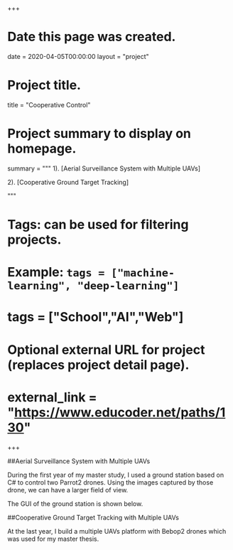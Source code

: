 +++
# Date this page was created.
date = 2020-04-05T00:00:00
layout = "project"

# Project title.
title = "Cooperative Control"

# Project summary to display on homepage.
summary = """
 1). [Aerial Surveillance System with Multiple UAVs]
 
 2). [Cooperative Ground Target Tracking]
 
 """

# Tags: can be used for filtering projects.
# Example: `tags = ["machine-learning", "deep-learning"]`
# tags = ["School","AI","Web"]

# Optional external URL for project (replaces project detail page).
# external_link = "https://www.educoder.net/paths/130"
+++
<br>

##Aerial Surveillance System with Multiple UAVs

During the first year of my master study, I used a ground station based on C# to control two Parrot2 drones. Using the images captured by those drone, we can have a larger field of view.

The GUI of the ground station is shown below.

##Cooperative Ground Target Tracking with Multiple UAVs

At the last year, I build a multiple UAVs platform with Bebop2 drones which was used for my master thesis.

